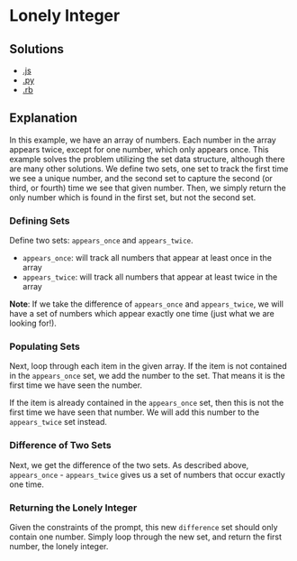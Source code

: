 # Lonely Integer

## Solutions
* [.js](lonely_integer.js)
* [.py](lonely_integer.py)
* [.rb](lonely_integer.rb)

## Explanation
In this example, we have an array of numbers. Each number in the array appears twice, except for one number, which only appears once. This example solves the problem utilizing the set data structure, although there are many other solutions. We define two sets, one set to track the first time we see a unique number, and the second set to capture the second (or third, or fourth) time we see that given number. Then, we simply return the only number which is found in the first set, but not the second set.

### Defining Sets
Define two sets: `appears_once` and `appears_twice`. 

* `appears_once`: will track all numbers that appear at least once in the array
* `appears_twice`: will track all numbers that appear at least twice in the array

**Note**: If we take the difference of `appears_once` and `appears_twice`, we will have a set of numbers which appear exactly one time (just what we are looking for!).

### Populating Sets
Next, loop through each item in the given array. If the item is not contained in the `appears_once` set, we add the number to the set. That means it is the first time we have seen the number.

If the item is already contained in the `appears_once` set, then this is not the first time we have seen that number. We will add this number to the `appears_twice` set instead. 

### Difference of Two Sets
Next, we get the difference of the two sets. As described above, `appears_once` - `appears_twice` gives us a set of numbers that occur exactly one time.

### Returning the Lonely Integer
Given the constraints of the prompt, this new `difference` set should only contain one number. Simply loop through the new set, and return the first number, the lonely integer.